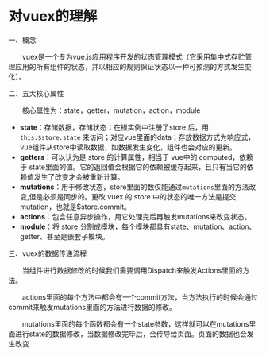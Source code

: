 # 对vuex的理解

一、概念

　　vuex是一个专为vue.js应用程序开发的状态管理模式（它采用集中式存贮管理应用的所有组件的状态，并以相应的规则保证状态以一种可预测的方式发生变化）。

二、五大核心属性

　　核心属性为：state，getter，mutation，action，module

- **state**：存储数据，存储状态；在根实例中注册了store 后，用 `this.$store.state` 来访问；对应vue里面的data；存放数据方式为响应式，vue组件从store中读取数据，如数据发生变化，组件也会对应的更新。
- **getters**：可以认为是 store 的计算属性，相当于 vue中的 computed，依赖于 state里面的值。它的返回值会根据它的依赖被缓存起来，且只有当它的依赖值发生了改变才会被重新计算。
- **mutations**：用于修改状态，store里面的数仅能通过`mutations`里面的方法改变,但是必须是同步的。更改 vuex 的 store 中的状态的唯一方法是提交 mutation，也就是$store.commit。
- **actions**：包含任意异步操作，用它处理完后再触发mutations来改变状态。
- **module**：将 store 分割成模块，每个模块都具有state、mutation、action、getter、甚至是嵌套子模块。

三、vuex的数据传递流程

　　当组件进行数据修改的时候我们需要调用Dispatch来触发Actions里面的方法。

　　actions里面的每个方法中都会有一个commit方法，当方法执行的时候会通过commit来触发mutations里面的方法进行数据的修改。　　

　　mutations里面的每个函数都会有一个state参数，这样就可以在mutations里面进行state的数据修改，当数据修改完毕后，会传导给页面。页面的数据也会发生改变
